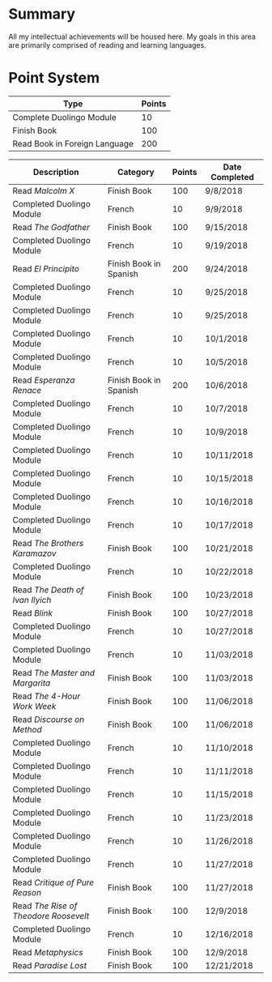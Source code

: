 # Summary
All my intellectual achievements will be housed here. My goals in this area are primarily comprised of reading and learning languages.

# Point System

| Type | Points |
| --- | --- |
| Complete Duolingo Module | 10 |
| Finish Book | 100 |
| Read Book in Foreign Language | 200 |

| Description | Category | Points | Date Completed |
| --- | --- | --- | --- |
| Read *Malcolm X* | Finish Book | 100 | 9/8/2018 |
| Completed Duolingo Module | French | 10 | 9/9/2018 |
| Read *The Godfather* | Finish Book | 100 | 9/15/2018 |
| Completed Duolingo Module | French | 10 | 9/19/2018 |
| Read *El Principito* | Finish Book in Spanish | 200 | 9/24/2018 |
| Completed Duolingo Module | French | 10 | 9/25/2018 |
| Completed Duolingo Module | French | 10 | 9/25/2018 |
| Completed Duolingo Module | French | 10 | 10/1/2018 |
| Completed Duolingo Module | French | 10 | 10/5/2018 |
| Read *Esperanza Renace* | Finish Book in Spanish | 200 | 10/6/2018 |
| Completed Duolingo Module | French | 10 | 10/7/2018 |
| Completed Duolingo Module | French | 10 | 10/9/2018 |
| Completed Duolingo Module | French | 10 | 10/11/2018 |
| Completed Duolingo Module | French | 10 | 10/15/2018 |
| Completed Duolingo Module | French | 10 | 10/16/2018 |
| Completed Duolingo Module | French | 10 | 10/17/2018 |
| Read *The Brothers Karamazov* | Finish Book | 100 | 10/21/2018 |
| Completed Duolingo Module | French | 10 | 10/22/2018 |
| Read *The Death of Ivan Ilyich* | Finish Book | 100 | 10/23/2018 |
| Read *Blink* | Finish Book | 100 | 10/27/2018 |
| Completed Duolingo Module | French | 10 | 10/27/2018 |
| Completed Duolingo Module | French | 10 | 11/03/2018 |
| Read *The Master and Margarita* | Finish Book | 100 | 11/03/2018
| Read *The 4-Hour Work Week* | Finish Book | 100 | 11/06/2018
| Read *Discourse on Method* | Finish Book | 100 | 11/06/2018
| Completed Duolingo Module | French | 10 | 11/10/2018 |
| Completed Duolingo Module | French | 10 | 11/11/2018 |
| Completed Duolingo Module | French | 10 | 11/15/2018 |
| Completed Duolingo Module | French | 10 | 11/23/2018 |
| Completed Duolingo Module | French | 10 | 11/26/2018 |
| Completed Duolingo Module | French | 10 | 11/27/2018 |
| Read *Critique of Pure Reason* | Finish Book | 100 | 11/27/2018
| Read *The Rise of Theodore Roosevelt* | Finish Book | 100 | 12/9/2018
| Completed Duolingo Module | French | 10 | 12/16/2018 |
| Read *Metaphysics* | Finish Book | 100 | 12/9/2018
| Read *Paradise Lost* | Finish Book | 100 | 12/21/2018
